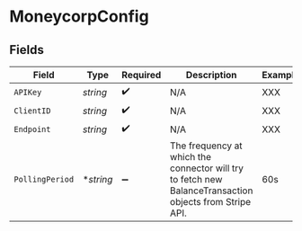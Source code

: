 # MoneycorpConfig


## Fields

| Field                                                                                                   | Type                                                                                                    | Required                                                                                                | Description                                                                                             | Example                                                                                                 |
| ------------------------------------------------------------------------------------------------------- | ------------------------------------------------------------------------------------------------------- | ------------------------------------------------------------------------------------------------------- | ------------------------------------------------------------------------------------------------------- | ------------------------------------------------------------------------------------------------------- |
| `APIKey`                                                                                                | *string*                                                                                                | :heavy_check_mark:                                                                                      | N/A                                                                                                     | XXX                                                                                                     |
| `ClientID`                                                                                              | *string*                                                                                                | :heavy_check_mark:                                                                                      | N/A                                                                                                     | XXX                                                                                                     |
| `Endpoint`                                                                                              | *string*                                                                                                | :heavy_check_mark:                                                                                      | N/A                                                                                                     | XXX                                                                                                     |
| `PollingPeriod`                                                                                         | **string*                                                                                               | :heavy_minus_sign:                                                                                      | The frequency at which the connector will try to fetch new BalanceTransaction objects from Stripe API.<br/> | 60s                                                                                                     |